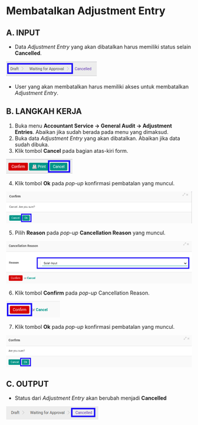 # Membatalkan Adjustment Entry

## A. INPUT

* Data *Adjustment Entry* yang akan dibatalkan harus memiliki status selain **Cancelled**.

![](../../img/adjustment-entry/status-input-selain-cancelled.png)

* User yang akan membatalkan harus memiliki akses untuk membatalkan *Adjustment Entry*.

## B. LANGKAH KERJA

1. Buka menu **Accountant Service -> General Audit -> Adjustment Entries**. Abaikan jika sudah berada pada menu yang dimaksud.
2. Buka data *Adjustment Entry* yang akan dibatalkan. Abaikan jika data sudah dibuka.
3. Klik tombol **Cancel** pada bagian atas-kiri form.

![](../../img/adjustment-entry/tombol-cancel.png)

4. Klik tombol **Ok** pada *pop-up* konfirmasi pembatalan yang muncul.

![](../../img/adjustment-entry/pop-up-konfirmasi-cancel.png)

5. Pilih **Reason** pada *pop-up* **Cancellation Reason** yang muncul.

![](../../img/adjustment-entry/pilihan-cancellation-reason.png)

6. Klik tombol **Confirm** pada *pop-up* Cancellation Reason.

![](../../img/adjustment-entry/tombol-confirm-cancel-reason.png)

7. Klik tombol **Ok** pada *pop-up* konfirmasi pembatalan yang muncul.

![](../../img/adjustment-entry/tombol-ok-confirm-cancel.png)

## C. OUTPUT

* Status dari *Adjustment Entry* akan berubah menjadi **Cancelled**

![](../../img/adjustment-entry/status-input-cancelled.png)
